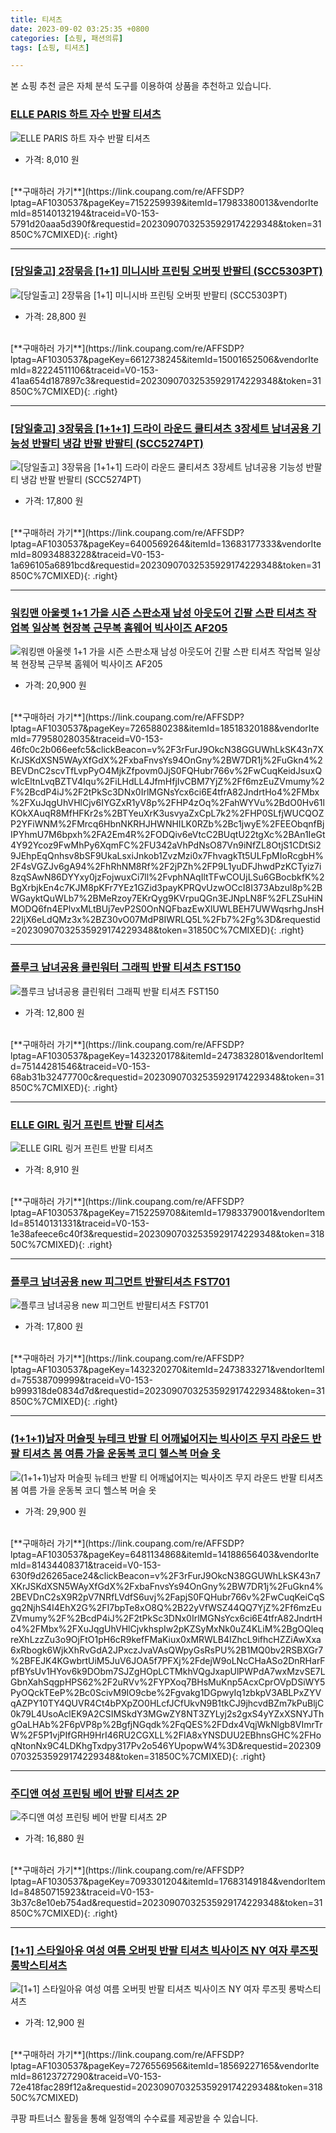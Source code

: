 ```yaml
---
title: 티셔츠
date: 2023-09-02 03:25:35 +0800
categories: [쇼핑, 패션의류]
tags: [쇼핑, 티셔츠]

---
```


본 쇼핑 추천 글은 자체 분석 도구를 이용하여 상품을 추천하고 있습니다.
### [ELLE PARIS 하트 자수 반팔 티셔츠](https://link.coupang.com/re/AFFSDP?lptag=AF1030537&pageKey=7152259939&itemId=17983380013&vendorItemId=85140132194&traceid=V0-153-5791d20aaa5d390f&requestid=20230907032535929174229348&token=31850C%7CMIXED)
![ELLE PARIS 하트 자수 반팔 티셔츠](https://ads-partners.coupang.com/image1/CBP1J4JcklKb_E-SCOUADNylIBw4cSwizsFz7dKg_kzoNk7ykvXA8gP4Rqm1jNwvI-f4Bb8fprlxpJc2Xg7zpa8SYN5y6AML6airdtWW9AFXcgSE0nqbZSwPvOUyUGXbqIJ7eY1aKpVuTzRB-iq4hNiGcUAP_mmvP8DjgUCZNmcFkl6dTFycQ3WQwFRi5JO_-xbUfbDhhmzfYUvgYs4v8MwLWUftzTXNDsuMG7Q6ym7NkVnqIky3hDOrq4p2BtrVDr-4wp-vJn88KE7ypCvquG8=)
- 가격: 8,010 원
<br>
[**구매하러 가기**](https://link.coupang.com/re/AFFSDP?lptag=AF1030537&pageKey=7152259939&itemId=17983380013&vendorItemId=85140132194&traceid=V0-153-5791d20aaa5d390f&requestid=20230907032535929174229348&token=31850C%7CMIXED){: .right}
<br>

---

### [[당일출고] 2장묶음 [1+1] 미니시바 프린팅 오버핏 반팔티 (SCC5303PT)](https://link.coupang.com/re/AFFSDP?lptag=AF1030537&pageKey=6612738245&itemId=15001652506&vendorItemId=82224511106&traceid=V0-153-41aa654d187897c3&requestid=20230907032535929174229348&token=31850C%7CMIXED)
![[당일출고] 2장묶음 [1+1] 미니시바 프린팅 오버핏 반팔티 (SCC5303PT)](https://ads-partners.coupang.com/image1/s_uhSzB4hZ26kGk3s41dQ0mQQ8YcxGlOlpxGFmNwZrUJDQQS3_JqhO-jlTdGkVmJO1sYR8VKNEYHZpLEdQHG6xpcOhPavZDHyOpcsD4mXX-jBwIFABlK4tQyGRKVfKkW0MqQ94iMHJNiD9OEH2R2pA1WIprW8j490acmgK_T9dfpbsFZ6IVwCXA0T-dj8lwZbFz4I0XG8qZRVAzlW-O5dQSHS-mk9-F4GzcpWm3ILzzc-XkxrXl8DQD-sPQgV-3HwjZmHq6YH7D45vcPiHz9_JCJU2XOIj5suz0lwWG9Bw==)
- 가격: 28,800 원
<br>
[**구매하러 가기**](https://link.coupang.com/re/AFFSDP?lptag=AF1030537&pageKey=6612738245&itemId=15001652506&vendorItemId=82224511106&traceid=V0-153-41aa654d187897c3&requestid=20230907032535929174229348&token=31850C%7CMIXED){: .right}
<br>

---

### [[당일출고] 3장묶음 [1+1+1] 드라이 라운드 쿨티셔츠 3장세트 남녀공용 기능성 반팔티 냉감 반팔 반팔티 (SCC5274PT)](https://link.coupang.com/re/AFFSDP?lptag=AF1030537&pageKey=6400569264&itemId=13683177333&vendorItemId=80934883228&traceid=V0-153-1a696105a6891bcd&requestid=20230907032535929174229348&token=31850C%7CMIXED)
![[당일출고] 3장묶음 [1+1+1] 드라이 라운드 쿨티셔츠 3장세트 남녀공용 기능성 반팔티 냉감 반팔 반팔티 (SCC5274PT)](https://ads-partners.coupang.com/image1/2BCmJQIP3fkQqOXO2J_DtqgQotbrperMyK6lP505dUh9IXv1-nnBDFaS8wrIWmSDP3km8EcouYfwwuMWOud4rOUbCNO9hUuTof_zQKtYR6Z4JPDrCuFoYc-y46UW-6ntl-I4hO4dko5xoW83YwrzdWdJoLDNyJQg3ekv0-2DXYfmaqp7zyOUiBfOkU2l5qfEALwG7i4vQe12fFj82FUA8Du_KJfxnQI7CIhNZMilUaysBgntcSJ09SekLUdv4ilK18RNCLgfIWz5DiRGCC4r9N4pQXl7VDQ_XPJeVUVoV9U=)
- 가격: 17,800 원
<br>
[**구매하러 가기**](https://link.coupang.com/re/AFFSDP?lptag=AF1030537&pageKey=6400569264&itemId=13683177333&vendorItemId=80934883228&traceid=V0-153-1a696105a6891bcd&requestid=20230907032535929174229348&token=31850C%7CMIXED){: .right}
<br>

---

### [워킹맨 아울렛 1+1 가을 시즌 스판소재 남성 아웃도어 긴팔 스판 티셔츠 작업복 일상복 현장복 근무복 홈웨어 빅사이즈 AF205](https://link.coupang.com/re/AFFSDP?lptag=AF1030537&pageKey=7265880238&itemId=18518320188&vendorItemId=77958028035&traceid=V0-153-46fc0c2b066eefc5&clickBeacon=v%2F3rFurJ9OkcN38GGUWhLkSK43n7XKrJSKdXSN5WAyXfGdX%2FxbaFnvsYs94OnGny%2BW7DR1j%2FuGkn4%2BEVDnC2scvTfLvpPyO4MjkZfpovm0JjS0FQHubr766v%2FwCuqKeidJsuxQwlcEltnLvqBZTV4Iqu%2FiLHdLL4JfmHfjIvCBM7YjZ%2Ff6mzEuZVmumy%2F%2BcdP4iJ%2F2tPkSc3DNx0IrlMGNsYcx6ci6E4tfrA82JndrtHo4%2FMbx%2FXuJqgUhVHlCjv6IYGZxR1yV8p%2FHP4zOq%2FahWYVu%2BdO0Hv61lKOkXAuqR8MfHFKr2s%2BTYeuXrK3usvyaZxCpL7k2%2FHP0SLfjWUCQOZP2YFiWNM%2FMrcq6HbnNKRHJHWNHILK0RZb%2Bc1jwyE%2FEEObqnfBjIPYhmU7M6bpxh%2FA2Em4R%2FODQiv6eVtcC2BUqtU22tgXc%2BAn1IeGt4Y92Ycoz9FwMhPy6XqmFC%2FU342aVhPdNsO87Vn9iNfZL8OtjS1CDtSi29JEhpEqQnhsv8bSF9UkaLsxiJnkob1ZvzMzi0x7FhvagkTt5ULFpMIoRcgbH%2F4sVGZJv6gA94%2FhRhNM8Rf%2F2jPZh%2FP9L1yuDFJhwdPzKCTyiz7i8zqSAwN86DYYxy0jzFojwuxCi7ll%2FvphNAqIltTFwCOUjLSu6GBocbkfK%2BgXrbjkEn4c7KJM8pKFr7YEz1GZid3payKPRQvUzwOCcI8I373Abzul8p%2BWGayktQuWLb7%2BMeRzoy7EKrQyg9KVrpuQGn3EJNpLN8F%2FLZSuHiNMODQ6fn4EPlvxMLtBUj7evP2S0OnNQFbazEwXlUWLBEH7UWWqsrhgJnsH22IjX6eLdQMz3x%2BZ30vO07MdP8IWRLQ5L%2Fb7%2Fg%3D&requestid=20230907032535929174229348&token=31850C%7CMIXED)
![워킹맨 아울렛 1+1 가을 시즌 스판소재 남성 아웃도어 긴팔 스판 티셔츠 작업복 일상복 현장복 근무복 홈웨어 빅사이즈 AF205](https://ads-partners.coupang.com/image1/Qd7DRyyy6LRCf7YJQQRd68anBTHjAbneeH5kwoGlS4Y_rlDoPrrBnKIixUts_VQ_0vQIcm_2hz_4W-N-R-Wl8wQaqddkrZUD6c4LgQCeUtehuGLUFElsNeRssknuHFjaQexzkWN5nzcxzHohA3EMqz4hjpkBoSMlzRFWeDp1ILVhcRAN7T9fV6PZK0LddBPkZjRU4RZQEcUCNa5QUmhnGwz2GUaTootUJIoP3VWD-ggqqKQNeNbG8EbxcZqfSg94LYLxYY_IOQ-K_xem5ACvdZoD7OK1r6igsaEV5PP9gtUFXBOU9g==)
- 가격: 20,900 원
<br>
[**구매하러 가기**](https://link.coupang.com/re/AFFSDP?lptag=AF1030537&pageKey=7265880238&itemId=18518320188&vendorItemId=77958028035&traceid=V0-153-46fc0c2b066eefc5&clickBeacon=v%2F3rFurJ9OkcN38GGUWhLkSK43n7XKrJSKdXSN5WAyXfGdX%2FxbaFnvsYs94OnGny%2BW7DR1j%2FuGkn4%2BEVDnC2scvTfLvpPyO4MjkZfpovm0JjS0FQHubr766v%2FwCuqKeidJsuxQwlcEltnLvqBZTV4Iqu%2FiLHdLL4JfmHfjIvCBM7YjZ%2Ff6mzEuZVmumy%2F%2BcdP4iJ%2F2tPkSc3DNx0IrlMGNsYcx6ci6E4tfrA82JndrtHo4%2FMbx%2FXuJqgUhVHlCjv6IYGZxR1yV8p%2FHP4zOq%2FahWYVu%2BdO0Hv61lKOkXAuqR8MfHFKr2s%2BTYeuXrK3usvyaZxCpL7k2%2FHP0SLfjWUCQOZP2YFiWNM%2FMrcq6HbnNKRHJHWNHILK0RZb%2Bc1jwyE%2FEEObqnfBjIPYhmU7M6bpxh%2FA2Em4R%2FODQiv6eVtcC2BUqtU22tgXc%2BAn1IeGt4Y92Ycoz9FwMhPy6XqmFC%2FU342aVhPdNsO87Vn9iNfZL8OtjS1CDtSi29JEhpEqQnhsv8bSF9UkaLsxiJnkob1ZvzMzi0x7FhvagkTt5ULFpMIoRcgbH%2F4sVGZJv6gA94%2FhRhNM8Rf%2F2jPZh%2FP9L1yuDFJhwdPzKCTyiz7i8zqSAwN86DYYxy0jzFojwuxCi7ll%2FvphNAqIltTFwCOUjLSu6GBocbkfK%2BgXrbjkEn4c7KJM8pKFr7YEz1GZid3payKPRQvUzwOCcI8I373Abzul8p%2BWGayktQuWLb7%2BMeRzoy7EKrQyg9KVrpuQGn3EJNpLN8F%2FLZSuHiNMODQ6fn4EPlvxMLtBUj7evP2S0OnNQFbazEwXlUWLBEH7UWWqsrhgJnsH22IjX6eLdQMz3x%2BZ30vO07MdP8IWRLQ5L%2Fb7%2Fg%3D&requestid=20230907032535929174229348&token=31850C%7CMIXED){: .right}
<br>

---

### [플루크 남녀공용 클린워터 그래픽 반팔 티셔츠 FST150](https://link.coupang.com/re/AFFSDP?lptag=AF1030537&pageKey=1432320178&itemId=2473832801&vendorItemId=75144281546&traceid=V0-153-68ab31b32477700c&requestid=20230907032535929174229348&token=31850C%7CMIXED)
![플루크 남녀공용 클린워터 그래픽 반팔 티셔츠 FST150](https://ads-partners.coupang.com/image1/Xk7yl-wI84gwb0wXXhI4vaCMh9i9u6yvxk-Il8Oo_k_bvxKbVBjNo5_FuxK9dLBkjPEoqdyzJCEM4sMxhykH8qgbI4QcrzxsGg1pqtzvJ28-JE53O-pGHDz5iBVtQrAgY37uZiZYFfCO0RjdAWwgpVuaU1aI0pnEP0NkcHA2_nt53LcMdEHHlymgHWKZSg3fGhBy9JlOsHdZAxLR6GGtARSYdXqr5SrUHnEpeR6ZdzPw8MagIlrCBiqx7EtcZd1EGyKGxWP_t_pSOngqCfPSnsA=)
- 가격: 12,800 원
<br>
[**구매하러 가기**](https://link.coupang.com/re/AFFSDP?lptag=AF1030537&pageKey=1432320178&itemId=2473832801&vendorItemId=75144281546&traceid=V0-153-68ab31b32477700c&requestid=20230907032535929174229348&token=31850C%7CMIXED){: .right}
<br>

---

### [ELLE GIRL 링거 프린트 반팔 티셔츠](https://link.coupang.com/re/AFFSDP?lptag=AF1030537&pageKey=7152259708&itemId=17983379001&vendorItemId=85140131331&traceid=V0-153-1e38afeece6c40f3&requestid=20230907032535929174229348&token=31850C%7CMIXED)
![ELLE GIRL 링거 프린트 반팔 티셔츠](https://ads-partners.coupang.com/image1/ANGl1pjXZBB0TaeLAAbyyH1uAUytljtHG_yndKzeGN4UPPphnf1RZZwEy_mt-8U7WirY4w5spVw3fR7vZsO5JsvHSCjeqGonv8PQ1LhlsgXuxy4pJOAmT_0MIPOZ5nRxp_p2Zj9nQVVLoVSweCkC03NXSg0bWG6MtEHG-4jCRkP_CC7AxXn5HsWp6IhcE75x5V1cs0rUP5pBSu8s4GouWSK2wWaFbtvGjETbUz9DmdRcbYtxuk1hPi8QIUCxgahiN-OE8Jw0QQA_IxD2zhL7Udpy)
- 가격: 8,910 원
<br>
[**구매하러 가기**](https://link.coupang.com/re/AFFSDP?lptag=AF1030537&pageKey=7152259708&itemId=17983379001&vendorItemId=85140131331&traceid=V0-153-1e38afeece6c40f3&requestid=20230907032535929174229348&token=31850C%7CMIXED){: .right}
<br>

---

### [플루크 남녀공용 new 피그먼트 반팔티셔츠 FST701](https://link.coupang.com/re/AFFSDP?lptag=AF1030537&pageKey=1432320270&itemId=2473833271&vendorItemId=75538709999&traceid=V0-153-b999318de0834d7d&requestid=20230907032535929174229348&token=31850C%7CMIXED)
![플루크 남녀공용 new 피그먼트 반팔티셔츠 FST701](https://ads-partners.coupang.com/image1/o6Li8QppzWX80RSfo85jAW2yazfN60L-L7tstr2CEC0VM-VWlTHTAHrokEc5zqqmfeCw6h_P34JlrASOjhpJ9IBbXzDXSRIUU1z_3Nc99wzL2WwiceS6GuQeALh7D1veoEF9lERtwpCrD47vdtno9HhMVmA4NAMIYo_nTiPOHDoK83F-q69v24RAqSlnACtPKN4O2DGbbX6qz1J18aCYzZ6SAcqBdikejar25fMNWMknXukY5wADgLz6BIdvRMrvh7DOXds2jNn4J4U7rMxxeeyH)
- 가격: 17,800 원
<br>
[**구매하러 가기**](https://link.coupang.com/re/AFFSDP?lptag=AF1030537&pageKey=1432320270&itemId=2473833271&vendorItemId=75538709999&traceid=V0-153-b999318de0834d7d&requestid=20230907032535929174229348&token=31850C%7CMIXED){: .right}
<br>

---

### [(1+1+1)남자 머슬핏 뉴테크 반팔 티 어깨넓어지는 빅사이즈 무지 라운드 반팔 티셔츠 봄 여름 가을 운동복 코디 헬스복 머슬 옷](https://link.coupang.com/re/AFFSDP?lptag=AF1030537&pageKey=6481134868&itemId=14188656403&vendorItemId=81434408371&traceid=V0-153-630f9d26265ace24&clickBeacon=v%2F3rFurJ9OkcN38GGUWhLkSK43n7XKrJSKdXSN5WAyXfGdX%2FxbaFnvsYs94OnGny%2BW7DR1j%2FuGkn4%2BEVDnC2sX9R2pV7NRfLVdfS6uvj%2FapjS0FQHubr766v%2FwCuqKeiCqSgq2NjhS4I4EhX2G%2FI7bpTe8xO8Q%2B22yVfWSZ44QQ7YjZ%2Ff6mzEuZVmumy%2F%2BcdP4iJ%2F2tPkSc3DNx0IrlMGNsYcx6ci6E4tfrA82JndrtHo4%2FMbx%2FXuJqgUhVHlCjvkhspIw2pKZSyMxNk0uZ4KLiM%2BgOQleqreXhLzzZu3o9OjFtO1pH6cR9kefFMaKiux0xMRWLB4IZhcL9ifhcHZZiAwXxa6xRbogk6WjkXhRvGdA2JPxczJvaVAsQWpyGsRsPU%2B1MQ0bv2RSBXGr7%2BFEJK4KGwbrtUiM5JuV6JOA5f7PFXj%2FdejW9oLNcCHaASo2DnRHarFpfBYsUv1HYov6k9DObm7SJZgHOpLCTMkhVQgJxapUlPWPdA7wxMzvSE7LGbnXahSqgpHPS62%2F2uRVv%2FYPXoq7BHsMuKnp5AcxCprOVpDSiWY5PyOQckTEeP%2Bc0ScivM9IO9cbe%2Fgvakg1DGpwyIq1zbkpV3ABLPxZYVqAZPY10TY4QUVR4Ct4bPXpZO0HLcfJCfUkvN9B1tkCJ9jhcvdBZm7kPuBljC0k79L4UsoAclEK9A2CSIMSkdY3MGwZY8NT3ZYLyj2s2gxS4yYZxXSNYJThgOaLHAb%2F6pVP8p%2BgfjNGqdk%2FqQES%2FDdx4VqjWkNlgb8VImrTrW%2F5P1vjPIfGRH9HrI46RU2CGXLL%2FIA8xYNSDUU2EBhnsGHC%2FHoqNtonNx9C4LDKhgTxdpy317Pv2o546YUpopwW4%3D&requestid=20230907032535929174229348&token=31850C%7CMIXED)
![(1+1+1)남자 머슬핏 뉴테크 반팔 티 어깨넓어지는 빅사이즈 무지 라운드 반팔 티셔츠 봄 여름 가을 운동복 코디 헬스복 머슬 옷](https://ads-partners.coupang.com/image1/3y6QvyVteE2QAWjP326CW8TBL54dSzaTKFEewl6spnk0ai6V8VYGPKnVPdo--WE5w_9A9BdniF75EixaUKW6TAJxNWKgsqB9uPHNocuFg920Md4mq5FCo7HRsCYYynhPIPcFo7y-xMoSafH-tj1taxzhSGyfhaZMhIVFTg-HyP6vStJEjp-_pn8AvOO-yJymlseeY3TgX474aN-rFnVIVe5b5aC0K_SleraehSLrcOmUNqs-bdXzCkU5BDyLRLU-WGGqLSX2OmowUJ_lZwlu2m7gEIz-YozEKQeuZBCahxhESME4CCE=)
- 가격: 29,900 원
<br>
[**구매하러 가기**](https://link.coupang.com/re/AFFSDP?lptag=AF1030537&pageKey=6481134868&itemId=14188656403&vendorItemId=81434408371&traceid=V0-153-630f9d26265ace24&clickBeacon=v%2F3rFurJ9OkcN38GGUWhLkSK43n7XKrJSKdXSN5WAyXfGdX%2FxbaFnvsYs94OnGny%2BW7DR1j%2FuGkn4%2BEVDnC2sX9R2pV7NRfLVdfS6uvj%2FapjS0FQHubr766v%2FwCuqKeiCqSgq2NjhS4I4EhX2G%2FI7bpTe8xO8Q%2B22yVfWSZ44QQ7YjZ%2Ff6mzEuZVmumy%2F%2BcdP4iJ%2F2tPkSc3DNx0IrlMGNsYcx6ci6E4tfrA82JndrtHo4%2FMbx%2FXuJqgUhVHlCjvkhspIw2pKZSyMxNk0uZ4KLiM%2BgOQleqreXhLzzZu3o9OjFtO1pH6cR9kefFMaKiux0xMRWLB4IZhcL9ifhcHZZiAwXxa6xRbogk6WjkXhRvGdA2JPxczJvaVAsQWpyGsRsPU%2B1MQ0bv2RSBXGr7%2BFEJK4KGwbrtUiM5JuV6JOA5f7PFXj%2FdejW9oLNcCHaASo2DnRHarFpfBYsUv1HYov6k9DObm7SJZgHOpLCTMkhVQgJxapUlPWPdA7wxMzvSE7LGbnXahSqgpHPS62%2F2uRVv%2FYPXoq7BHsMuKnp5AcxCprOVpDSiWY5PyOQckTEeP%2Bc0ScivM9IO9cbe%2Fgvakg1DGpwyIq1zbkpV3ABLPxZYVqAZPY10TY4QUVR4Ct4bPXpZO0HLcfJCfUkvN9B1tkCJ9jhcvdBZm7kPuBljC0k79L4UsoAclEK9A2CSIMSkdY3MGwZY8NT3ZYLyj2s2gxS4yYZxXSNYJThgOaLHAb%2F6pVP8p%2BgfjNGqdk%2FqQES%2FDdx4VqjWkNlgb8VImrTrW%2F5P1vjPIfGRH9HrI46RU2CGXLL%2FIA8xYNSDUU2EBhnsGHC%2FHoqNtonNx9C4LDKhgTxdpy317Pv2o546YUpopwW4%3D&requestid=20230907032535929174229348&token=31850C%7CMIXED){: .right}
<br>

---

### [주디앤 여성 프린팅 베어 반팔 티셔츠 2P](https://link.coupang.com/re/AFFSDP?lptag=AF1030537&pageKey=7093301204&itemId=17683149184&vendorItemId=84850715923&traceid=V0-153-3b37c8e10eb754ad&requestid=20230907032535929174229348&token=31850C%7CMIXED)
![주디앤 여성 프린팅 베어 반팔 티셔츠 2P](https://ads-partners.coupang.com/image1/oGieAxp8VYc6p0daoGwnyHnukY6QsOriX4ZWW5NfXw-IIpfFumvEX4s9eQs5ullt-CGuWprJEYE1Dlm-JlNyx53Qa0RwYTJdgSFyGv5oesC-7j5Vkw5F8qUQE30P0WZMwuyUqCLSdTyu4WnRmtTmb4gJIYnyJs6a-SmY80IcF380mvaCMmLLgJz4sgUi_0-jAxSS1dcaRSkWY893lG74bZAO5nX68NiqJ1yzSpfa83hJLGjefJ7uZASB39tnBSE84heSu8ex1vOpbxP542Wj43dBUZGsBt8MaQuwIiMmRw==)
- 가격: 16,880 원
<br>
[**구매하러 가기**](https://link.coupang.com/re/AFFSDP?lptag=AF1030537&pageKey=7093301204&itemId=17683149184&vendorItemId=84850715923&traceid=V0-153-3b37c8e10eb754ad&requestid=20230907032535929174229348&token=31850C%7CMIXED){: .right}
<br>

---

### [[1+1] 스타일아유 여성 여름 오버핏 반팔 티셔츠 빅사이즈 NY 여자 루즈핏 롱박스티셔츠](https://link.coupang.com/re/AFFSDP?lptag=AF1030537&pageKey=7276556956&itemId=18569227165&vendorItemId=86123727290&traceid=V0-153-72e418fac289f12a&requestid=20230907032535929174229348&token=31850C%7CMIXED)
![[1+1] 스타일아유 여성 여름 오버핏 반팔 티셔츠 빅사이즈 NY 여자 루즈핏 롱박스티셔츠](https://ads-partners.coupang.com/image1/gXus0uOAWx7U4wkrgUohD37Sm5NjFVNSOIs51PqtmKbldP480e2WadyZVO700CGSfTvqx4Lbv0Vd7mVDXoFWpBCxrgv7THaIRUdIEJtvDEueoA-wHhrSUAYyRWO8jgTbtxxP4uxy1_iazk0OsEDQbyu8kz726qj4YnAmPFw8NTp6wu-tS10kqc0ktw85konSqdX8B4TfACG97uNrOHFO3LGNqsQgeQS2ElWxbbeQD-YhdGwX8ddcxQEx-kCP4JXPyKdtTD4yktsh8jhgbYWXwZjJFvaCZdbSvquY1_ssDg==)
- 가격: 12,900 원
<br>
[**구매하러 가기**](https://link.coupang.com/re/AFFSDP?lptag=AF1030537&pageKey=7276556956&itemId=18569227165&vendorItemId=86123727290&traceid=V0-153-72e418fac289f12a&requestid=20230907032535929174229348&token=31850C%7CMIXED)


쿠팡 파트너스 활동을 통해 일정액의 수수료를 제공받을 수 있습니다.
